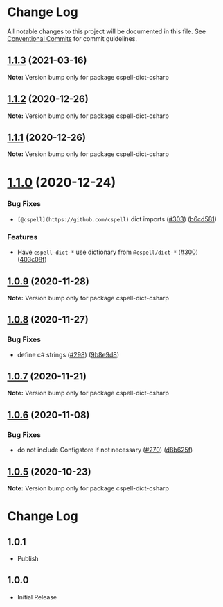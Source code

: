 # Change Log

All notable changes to this project will be documented in this file.
See [Conventional Commits](https://conventionalcommits.org) for commit guidelines.

## [1.1.3](https://github.com/streetsidesoftware/cspell-dicts/compare/cspell-dict-csharp@1.1.2...cspell-dict-csharp@1.1.3) (2021-03-16)

**Note:** Version bump only for package cspell-dict-csharp





## [1.1.2](https://github.com/streetsidesoftware/cspell-dicts/compare/cspell-dict-csharp@1.1.1...cspell-dict-csharp@1.1.2) (2020-12-26)

**Note:** Version bump only for package cspell-dict-csharp





## [1.1.1](https://github.com/streetsidesoftware/cspell-dicts/compare/cspell-dict-csharp@1.1.0...cspell-dict-csharp@1.1.1) (2020-12-26)

**Note:** Version bump only for package cspell-dict-csharp





# [1.1.0](https://github.com/streetsidesoftware/cspell-dicts/compare/cspell-dict-csharp@1.0.9...cspell-dict-csharp@1.1.0) (2020-12-24)


### Bug Fixes

* `[@cspell](https://github.com/cspell)` dict imports ([#303](https://github.com/streetsidesoftware/cspell-dicts/issues/303)) ([b6cd581](https://github.com/streetsidesoftware/cspell-dicts/commit/b6cd58114caa8752fba69522e6b740a4be74dd6e))


### Features

* Have `cspell-dict-*` use dictionary from `@cspell/dict-*` ([#300](https://github.com/streetsidesoftware/cspell-dicts/issues/300)) ([403c08f](https://github.com/streetsidesoftware/cspell-dicts/commit/403c08fbd1d11a083f586e591b87ef9a47f71944))





## [1.0.9](https://github.com/streetsidesoftware/cspell-dicts/compare/cspell-dict-csharp@1.0.8...cspell-dict-csharp@1.0.9) (2020-11-28)

**Note:** Version bump only for package cspell-dict-csharp





## [1.0.8](https://github.com/streetsidesoftware/cspell-dicts/compare/cspell-dict-csharp@1.0.7...cspell-dict-csharp@1.0.8) (2020-11-27)


### Bug Fixes

* define c# strings ([#298](https://github.com/streetsidesoftware/cspell-dicts/issues/298)) ([9b8e9d8](https://github.com/streetsidesoftware/cspell-dicts/commit/9b8e9d8b04aec51b2268e78b3f4eae792e9678e8))





## [1.0.7](https://github.com/streetsidesoftware/cspell-dicts/compare/cspell-dict-csharp@1.0.6...cspell-dict-csharp@1.0.7) (2020-11-21)

**Note:** Version bump only for package cspell-dict-csharp

## [1.0.6](https://github.com/streetsidesoftware/cspell-dicts/compare/cspell-dict-csharp@1.0.5...cspell-dict-csharp@1.0.6) (2020-11-08)

### Bug Fixes

- do not include Configstore if not necessary ([#270](https://github.com/streetsidesoftware/cspell-dicts/issues/270)) ([d8b625f](https://github.com/streetsidesoftware/cspell-dicts/commit/d8b625f2f42d5cc6c4a9390216ac1e5037886e44))

## [1.0.5](https://github.com/streetsidesoftware/cspell-dicts/compare/cspell-dict-csharp@1.0.4...cspell-dict-csharp@1.0.5) (2020-10-23)

**Note:** Version bump only for package cspell-dict-csharp

# Change Log

## 1.0.1

- Publish

## 1.0.0

- Initial Release
